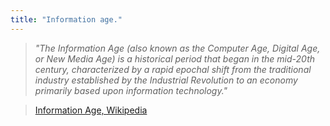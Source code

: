 ```yaml
---
title: "Information age."
---
```

>*"The Information Age (also known as the Computer Age, Digital Age, or New Media Age) is a historical period that began in the mid-20th century, characterized by a rapid epochal shift from the traditional industry established by the Industrial Revolution to an economy primarily based upon information technology."*

>[Information Age, Wikipedia](https://en.wikipedia.org/wiki/Information_Age)